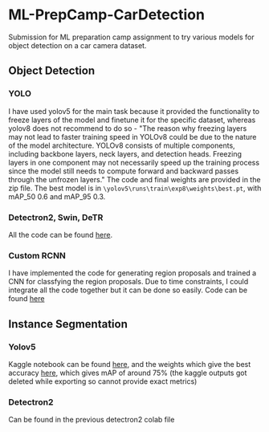 # ML-PrepCamp-CarDetection
Submission for ML preparation camp assignment to try various models for object detection on a car camera dataset.

## Object Detection
### YOLO
I have used yolov5 for the main task because it provided the functionality to freeze layers of the model and finetune it for the specific dataset, whereas yolov8 does not recommend to do so - "The reason why freezing layers may not lead to faster training speed in YOLOv8 could be due to the nature of the model architecture. YOLOv8 consists of multiple components, including backbone layers, neck layers, and detection heads. Freezing layers in one component may not necessarily speed up the training process since the model still needs to compute forward and backward passes through the unfrozen layers."
The code and final weights are provided in the zip file. The best model is in `\yolov5\runs\train\exp8\weights\best.pt`, with mAP_50 0.6 and mAP_95 0.3.

### Detectron2, Swin, DeTR
All the code can be found [here](https://colab.research.google.com/drive/1sex9STWvqv1hBeJGI0slh6G01__fgETO?usp=sharing).

### Custom RCNN
I have implemented the code for generating region proposals and trained a CNN for classfying the region proposals. Due to time constraints, I could integrate all the code together but it can be done so easily. Code can be found [here](https://colab.research.google.com/drive/1j7neHjlulyfK1yb_YQIhRKEvVfuPiP_I?usp=sharing)

## Instance Segmentation
### Yolov5
Kaggle notebook can be found [here](https://www.kaggle.com/code/amoametan/car-dataset-segmentation), and the weights which give the best accuracy [here](https://iitk-my.sharepoint.com/:u:/g/personal/bhagwata22_iitk_ac_in/EcIQ8NoMB1VLqouKrO1LvtoBtsHcYrISG_ODpvEhZFBv9Q?e=bJ7vta), which gives mAP of around 75% (the kaggle outputs got deleted while exporting so cannot provide exact metrics)

### Detectron2
Can be found in the previous detectron2 colab file



